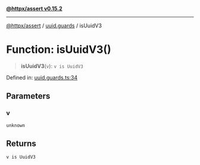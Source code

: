 [**@httpx/assert v0.15.2**](../../README.md)

***

[@httpx/assert](../../README.md) / [uuid.guards](../README.md) / isUuidV3

# Function: isUuidV3()

> **isUuidV3**(`v`): `v is UuidV3`

Defined in: [uuid.guards.ts:34](https://github.com/belgattitude/httpx/blob/68e7ebef40f7182365676b3a21f99e398b93dd78/packages/assert/src/uuid.guards.ts#L34)

## Parameters

### v

`unknown`

## Returns

`v is UuidV3`
